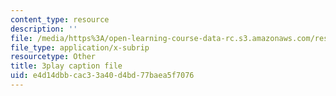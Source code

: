 ```yaml
---
content_type: resource
description: ''
file: /media/https%3A/open-learning-course-data-rc.s3.amazonaws.com/res-18-006-calculus-revisited-single-variable-calculus-fall-2010/e4d14dbbcac33a40d4bd77baea5f7076_U40Q3SzzEtU.srt
file_type: application/x-subrip
resourcetype: Other
title: 3play caption file
uid: e4d14dbb-cac3-3a40-d4bd-77baea5f7076
---
```

